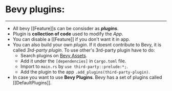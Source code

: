 # Bevy plugins:
---
- All bevy [[Feature]]s can be consisder as _**plugins**_.
- Plugin is **collection of code** used to modify the _App_.
- You can disable a [[Feature]] if you don't want it in app.
- You can also build your own _plugin_. If it doesnt contribute to Bevy, it is called _3rd-party plugin_. To use other's 3rd-party plugin have to do:
	- Search plugins on [Bevy Assets](https://bevyengine.org/assets/).
	- Add it under the `[dependencies]` in `Cargo.toml` file.
	- Import to `main.rs` by `use third-party::prelude:*;`.
	- Add the plugin to the app `.add_plugins(third-party-plugin)`.
- In case you want to use **Bevy Plugins**. Bevy has a set of plugins called [[DefaultPlugins]].

